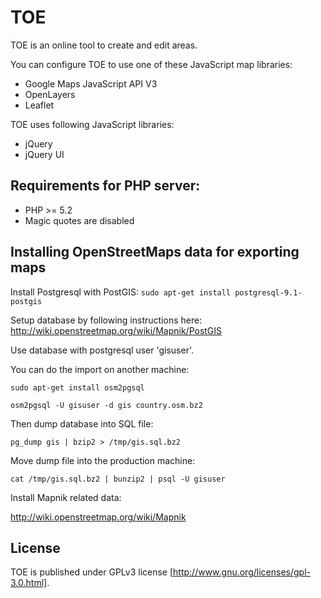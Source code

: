 # TOE

TOE is an online tool to create and edit areas.

You can configure TOE to use one of these JavaScript map libraries:
 * Google Maps JavaScript API V3
 * OpenLayers
 * Leaflet

TOE uses following JavaScript libraries:
 * jQuery
 * jQuery UI

## Requirements for PHP server:
 * PHP >= 5.2
 * Magic quotes are disabled

## Installing OpenStreetMaps data for exporting maps

Install Postgresql with PostGIS: `sudo apt-get install postgresql-9.1-postgis`

Setup database by following instructions here:
http://wiki.openstreetmap.org/wiki/Mapnik/PostGIS

Use database with postgresql user 'gisuser'.

You can do the import on another machine:

`sudo apt-get install osm2pgsql`

`osm2pgsql -U gisuser -d gis country.osm.bz2`

Then dump database into SQL file:

`pg_dump gis | bzip2 > /tmp/gis.sql.bz2`

Move dump file into the production machine:

`cat /tmp/gis.sql.bz2 | bunzip2 | psql -U gisuser`

Install Mapnik related data:

http://wiki.openstreetmap.org/wiki/Mapnik

## License

TOE is published under GPLv3 license [http://www.gnu.org/licenses/gpl-3.0.html].
